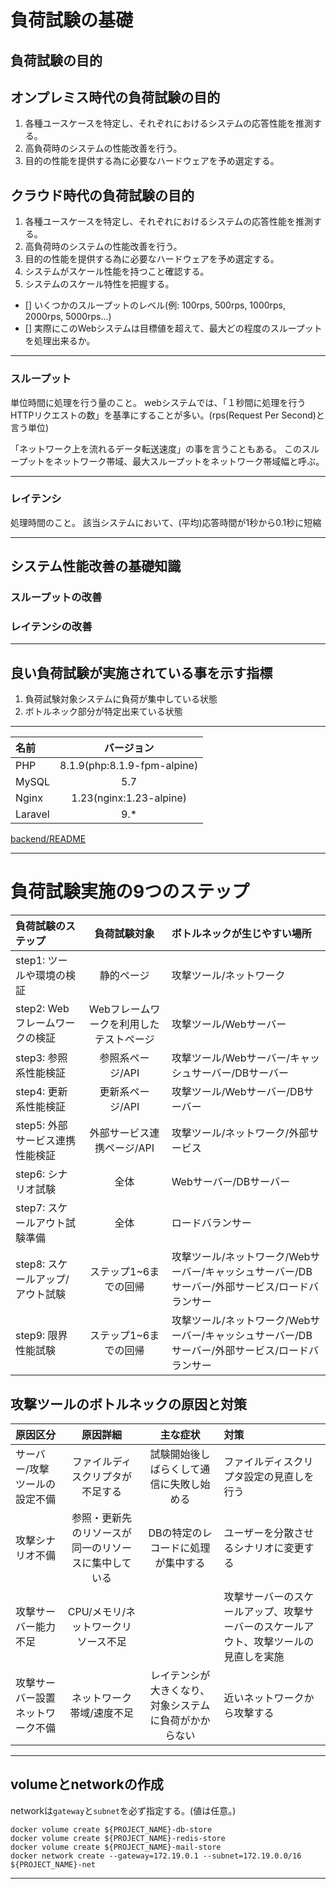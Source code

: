 
# 負荷試験の基礎

## 負荷試験の目的

## オンプレミス時代の負荷試験の目的

1. 各種ユースケースを特定し、それぞれにおけるシステムの応答性能を推測する。
2. 高負荷時のシステムの性能改善を行う。
3. 目的の性能を提供する為に必要なハードウェアを予め選定する。

## クラウド時代の負荷試験の目的

1. 各種ユースケースを特定し、それぞれにおけるシステムの応答性能を推測する。
2. 高負荷時のシステムの性能改善を行う。
3. 目的の性能を提供する為に必要なハードウェアを予め選定する。
4. システムがスケール性能を持つこと確認する。
5. システムのスケール特性を把握する。


- [] いくつかのスループットのレベル(例: 100rps, 500rps, 1000rps, 2000rps, 5000rps...)
- [] 実際にこのWebシステムは目標値を超えて、最大どの程度のスループットを処理出来るか。

---

### スループット

単位時間に処理を行う量のこと。
webシステムでは、「１秒間に処理を行うHTTPリクエストの数」を基準にすることが多い。(rps(Request Per Second)と言う単位)

「ネットワーク上を流れるデータ転送速度」の事を言うこともある。
このスループットをネットワーク帯域、最大スループットをネットワーク帯域幅と呼ぶ。

---

### レイテンシ

処理時間のこと。
該当システムにおいて、(平均)応答時間が1秒から0.1秒に短縮


---


## システム性能改善の基礎知識

### スループットの改善

### レイテンシの改善



---

## 良い負荷試験が実施されている事を示す指標

1. 負荷試験対象システムに負荷が集中している状態
2. ボトルネック部分が特定出来ている状態

---

| 名前 | バージョン |
| :--- | :---: |
| PHP | 8.1.9(php:8.1.9-fpm-alpine) |
| MySQL | 5.7 |
| Nginx | 1.23(nginx:1.23-alpine) |
| Laravel | 9.* |

[backend/README](./app/backend/README.md)

---

# 負荷試験実施の9つのステップ


| 負荷試験のステップ | 負荷試験対象 | ボトルネックが生じやすい場所 |
| :--- | :---: | :--- |
| step1: ツールや環境の検証 | 静的ページ | 攻撃ツール/ネットワーク |
| step2: Webフレームワークの検証 | Webフレームワークを利用したテストページ | 攻撃ツール/Webサーバー |
| step3: 参照系性能検証 | 参照系ページ/API | 攻撃ツール/Webサーバー/キャッシュサーバー/DBサーバー |
| step4: 更新系性能検証 | 更新系ページ/API | 攻撃ツール/Webサーバー/DBサーバー |
| step5: 外部サービス連携性能検証 | 外部サービス連携ページ/API | 攻撃ツール/ネットワーク/外部サービス |
| step6: シナリオ試験 | 全体 | Webサーバー/DBサーバー |
| step7: スケールアウト試験準備 | 全体 | ロードバランサー |
| step8: スケールアップ/アウト試験 | ステップ1~6までの回帰 | 攻撃ツール/ネットワーク/Webサーバー/キャッシュサーバー/DBサーバー/外部サービス/ロードバランサー |
| step9: 限界性能試験 | ステップ1~6までの回帰 | 攻撃ツール/ネットワーク/Webサーバー/キャッシュサーバー/DBサーバー/外部サービス/ロードバランサー |


## 攻撃ツールのボトルネックの原因と対策

| 原因区分 | 原因詳細 | 主な症状 | 対策 |
| :--- | :---: |  :---: | :--- |
| サーバー/攻撃ツールの設定不備 | ファイルディスクリプタが不足する | 試験開始後しばらくして通信に失敗し始める | ファイルディスクリプタ設定の見直しを行う |
| 攻撃シナリオ不備 | 参照・更新先のリソースが同一のリソースに集中している | DBの特定のレコードに処理が集中する | ユーザーを分散させるシナリオに変更する |
| 攻撃サーバー能力不足 | CPU/メモリ/ネットワークリソース不足 |  | 攻撃サーバーのスケールアップ、攻撃サーバーのスケールアウト、攻撃ツールの見直しを実施 |
| 攻撃サーバー設置ネットワーク不備 | ネットワーク帯域/速度不足 | レイテンシが大きくなり、対象システムに負荷がかからない | 近いネットワークから攻撃する |

---

## volumeとnetworkの作成

networkは`gateway`と`subnet`を必ず指定する。(値は任意。)

```shell
docker volume create ${PROJECT_NAME}-db-store
docker volume create ${PROJECT_NAME}-redis-store
docker volume create ${PROJECT_NAME}-mail-store
docker network create --gateway=172.19.0.1 --subnet=172.19.0.0/16 ${PROJECT_NAME}-net
```


---

